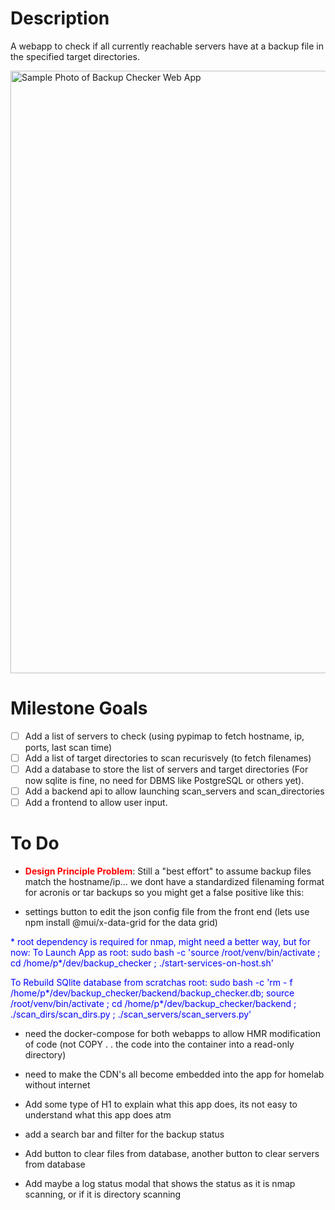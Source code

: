 # Description

A webapp to check if all currently reachable servers have at a backup file in the specified target directories.

<img width="964" alt="Sample Photo of Backup Checker Web App" src="https://github.com/user-attachments/assets/d31a7316-8f4d-459b-b008-09248d93d581">

# Milestone Goals

- [ ] Add a list of servers to check (using pypimap to fetch hostname, ip, ports, last scan time)
- [ ] Add a list of target directories to scan recurisvely (to fetch filenames)
- [ ] Add a database to store the list of servers and target directories (For now sqlite is fine, no need for DBMS like PostgreSQL or others yet).
- [ ] Add a backend api to allow launching scan_servers and scan_directories
- [ ] Add a frontend to allow user input.

# To Do

* **<font color="red">Design Principle Problem</font>**: Still a "best effort" to assume backup files match the hostname/ip... we dont have a standardized filenaming format for acronis or tar backups so you might get a false positive like this:

* settings button to edit the json config file from the front end (lets use npm install @mui/x-data-grid for the data grid)


<font color="blue">
* root dependency is required for nmap, might need a better way, but for now:
</font>
<font color="blue">
To Launch App as root: 
sudo bash -c 'source /root/venv/bin/activate ; cd /home/p*/dev/backup_checker ; ./start-services-on-host.sh'

To Rebuild SQlite database from scratchas root:
sudo bash -c 'rm - f /home/p*/dev/backup_checker/backend/backup_checker.db; source /root/venv/bin/activate ; cd /home/p*/dev/backup_checker/backend ; ./scan_dirs/scan_dirs.py ; ./scan_servers/scan_servers.py'
</font>

* need the docker-compose for both webapps to allow HMR modification of code (not COPY . . the code into the container into a read-only directory)

* need to make the CDN's all become embedded into the app for homelab without internet

* Add some type of H1 to explain what this app does, its not easy to understand what this app does atm

* add a search bar and filter for the backup status

* Add button to clear files from database, another button to clear servers from database

* Add maybe a log status modal that shows the status as it is nmap scanning, or if it is directory scanning